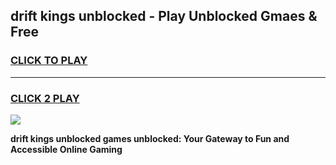
## drift kings unblocked - Play Unblocked Gmaes & Free
<h3>
<a href="https://news.freeplayer.one?title=drift_kings_unblocked&ref=16F">CLICK TO PLAY</a></h3>
<hr>

<h3>
<a href="https://news.freeplayer.one?title=drift_kings_unblocked&ref=16F">CLICK 2 PLAY</a>
  
</h3>

<a href="https://news.freeplayer.one?title=drift_kings_unblocked&ref=16F/"><img src="https://clearcache.store/games.png"></a>


**drift kings unblocked games unblocked: Your Gateway to Fun and Accessible Online Gaming**
